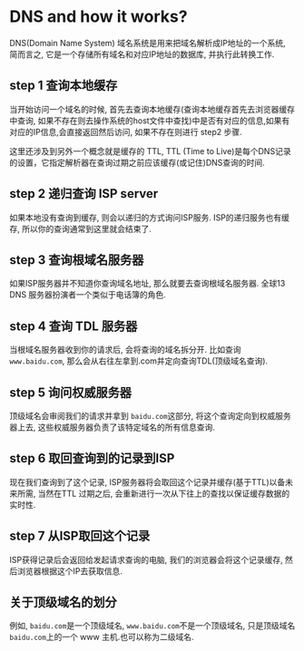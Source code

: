 
# DNS and how it works?

DNS(Domain Name System) 域名系统是用来把域名解析成IP地址的一个系统, 简而言之, 它是一个存储所有域名和对应IP地址的数据库, 并执行此转换工作.



## step 1 查询本地缓存

当开始访问一个域名的时候, 首先去查询本地缓存(查询本地缓存首先去浏览器缓存中查询, 如果不存在则去操作系统的host文件中查找)中是否有对应的信息,如果有对应的IP信息,会直接返回然后访问, 如果不存在则进行 step2 步骤.

这里还涉及到另外一个概念就是缓存的 TTL, TTL (Time to Live)是每个DNS记录的设置，它指定解析器在查询过期之前应该缓存(或记住)DNS查询的时间.

## step 2 递归查询 ISP server

如果本地没有查询到缓存, 则会以递归的方式询问ISP服务. ISP的递归服务也有缓存, 所以你的查询通常到这里就会结束了.


## step 3 查询根域名服务器

如果ISP服务器并不知道你查询域名地址, 那么就要去查询根域名服务器. 全球13 DNS 服务器扮演者一个类似于电话簿的角色.

## step 4  查询 TDL 服务器

当根域名服务器收到你的请求后, 会将查询的域名拆分开. 比如查询`www.baidu.com`, 那么会从右往左拿到.com并定向查询TDL(顶级域名查询). 

## step 5 询问权威服务器

顶级域名会审阅我们的请求并拿到 `baidu.com`这部分, 将这个查询定向到权威服务器上去, 这些权威服务器负责了该特定域名的所有信息查询.

## step 6 取回查询到的记录到ISP

现在我们查询到了这个记录, ISP服务器将会取回这个记录并缓存(基于TTL)以备未来所需, 当然在TTL 过期之后, 会重新进行一次从下往上的查找以保证缓存数据的实时性.

## step 7 从ISP取回这个记录

ISP获得记录后会返回给发起请求查询的电脑, 我们的浏览器会将这个记录缓存, 然后浏览器根据这个IP去获取信息.


## 关于顶级域名的划分

例如, `baidu.com`是一个顶级域名, `www.baidu.com`不是一个顶级域名, 只是顶级域名`baidu.com`上的一个 www 主机.也可以称为二级域名.


